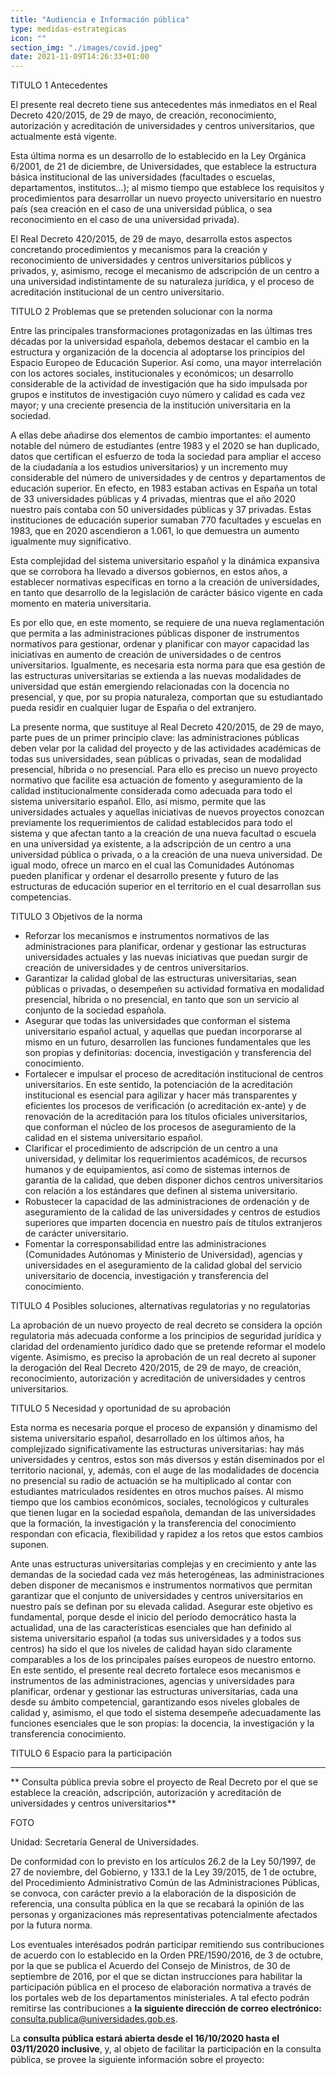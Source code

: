 ```yaml
---
title: "Audiencia e Información pública"
type: medidas-estrategicas
icon: ""
section_img: "./images/covid.jpeg"
date: 2021-11-09T14:26:33+01:00
---
```


TITULO 1 Antecedentes

El presente real decreto tiene sus antecedentes más inmediatos en el Real Decreto 420/2015, de 29 de mayo, de creación, reconocimiento, autorización y acreditación de universidades y centros universitarios, que actualmente está vigente.  

Esta última norma es un desarrollo de lo establecido en la Ley Orgánica 6/2001, de 21 de diciembre, de Universidades, que establece la estructura básica institucional de las universidades (facultades o escuelas, departamentos, institutos…); al mismo tiempo que establece los requisitos y procedimientos para desarrollar un nuevo proyecto universitario en nuestro país (sea creación en el caso de una universidad pública, o sea reconocimiento en el caso de una universidad privada).  

El Real Decreto 420/2015, de 29 de mayo, desarrolla estos aspectos concretando procedimientos y mecanismos para la creación y reconocimiento de universidades y centros universitarios públicos y privados, y, asimismo, recoge el mecanismo de adscripción de un centro a una universidad indistintamente de su naturaleza jurídica, y el proceso de acreditación institucional de un centro universitario.  

TITULO 2 Problemas que se pretenden solucionar con la norma

Entre las principales transformaciones protagonizadas en las últimas tres décadas por la universidad española, debemos destacar el cambio en la estructura y organización de la docencia al adoptarse los principios del Espacio Europeo de Educación Superior. Así como, una mayor interrelación con los actores sociales, institucionales y económicos; un desarrollo considerable de la actividad de investigación que ha sido impulsada por grupos e institutos de investigación cuyo número y calidad es cada vez mayor; y una creciente presencia de la institución universitaria en la sociedad.  

A ellas debe añadirse dos elementos de cambio importantes: el aumento notable del número de estudiantes (entre 1983 y el 2020 se han duplicado, datos que certifican el esfuerzo de toda la sociedad para ampliar el acceso de la ciudadanía a los estudios universitarios) y un incremento muy considerable del número de universidades y de centros y departamentos de educación superior. En efecto, en 1983 estaban activas en España un total de 33 universidades públicas y 4 privadas, mientras que el año 2020 nuestro país contaba con 50 universidades públicas y 37 privadas. Estas instituciones de educación superior sumaban 770 facultades y escuelas en 1983, que en 2020 ascendieron a 1.061, lo que demuestra un aumento igualmente muy significativo.  

Esta complejidad del sistema universitario español y la dinámica expansiva que se corrobora ha llevado a diversos gobiernos, en estos años, a establecer normativas específicas en torno a la creación de universidades, en tanto que desarrollo de la legislación de carácter básico vigente en cada momento en materia universitaria.  

Es por ello que, en este momento, se requiere de una nueva reglamentación que permita a las administraciones públicas disponer de instrumentos normativos para gestionar, ordenar y planificar con mayor capacidad las iniciativas en aumento de creación de universidades o de centros universitarios. Igualmente, es necesaria esta norma para que esa gestión de las estructuras universitarias se extienda a las nuevas modalidades de universidad que están emergiendo relacionadas con la docencia no presencial, y que, por su propia naturaleza, comportan que su estudiantado pueda residir en cualquier lugar de España o del extranjero.  

La presente norma, que sustituye al Real Decreto 420/2015, de 29 de mayo, parte pues de un primer principio clave: las administraciones públicas deben velar por la calidad del proyecto y de las actividades académicas de todas sus universidades, sean públicas o privadas, sean de modalidad presencial, híbrida o no presencial. Para ello es preciso un nuevo proyecto normativo que facilite esa actuación de fomento y aseguramiento de la calidad institucionalmente considerada como adecuada para todo el sistema universitario español. Ello, así mismo, permite que las universidades actuales y aquellas iniciativas de nuevos proyectos conozcan previamente los requerimientos de calidad establecidos para todo el sistema y que afectan tanto a la creación de una nueva facultad o escuela en una universidad ya existente, a la adscripción de un centro a una universidad pública o privada, o a la creación de una nueva universidad. De igual modo, ofrece un marco en el cual las Comunidades Autónomas pueden planificar y ordenar el desarrollo presente y futuro de las estructuras de educación superior en el territorio en el cual desarrollan sus competencias.  

TITULO 3 Objetivos de la norma

- Reforzar los mecanismos e instrumentos normativos de las administraciones para planificar, ordenar y gestionar las estructuras universidades actuales y las nuevas iniciativas que puedan surgir de creación de universidades y de centros universitarios.
- Garantizar la calidad global de las estructuras universitarias, sean públicas o privadas, o desempeñen su actividad formativa en modalidad presencial, híbrida o no presencial, en tanto que son un servicio al conjunto de la sociedad española.
- Asegurar que todas las universidades que conforman el sistema universitario español actual, y aquellas que puedan incorporarse al mismo en un futuro, desarrollen las funciones fundamentales que les son propias y definitorias: docencia, investigación y transferencia del conocimiento.
- Fortalecer e impulsar el proceso de acreditación institucional de centros universitarios. En este sentido, la potenciación de la acreditación institucional es esencial para agilizar y hacer más transparentes y eficientes los procesos de verificación (o acreditación ex-ante) y de renovación de la acreditación para los títulos oficiales universitarios, que conforman el núcleo de los procesos de aseguramiento de la calidad en el sistema universitario español.
- Clarificar el procedimiento de adscripción de un centro a una universidad, y delimitar los requerimientos académicos, de recursos humanos y de equipamientos, así como de sistemas internos de garantía de la calidad, que deben disponer dichos centros universitarios con relación a los estándares que definen al sistema universitario.
- Robustecer la capacidad de las administraciones de ordenación y de aseguramiento de la calidad de las universidades y centros de estudios superiores que imparten docencia en nuestro país de títulos extranjeros de carácter universitario.
- Fomentar la corresponsabilidad entre las administraciones (Comunidades Autónomas y Ministerio de Universidad), agencias y universidades en el aseguramiento de la calidad global del servicio universitario de docencia, investigación y transferencia del conocimiento.

TITULO 4 Posibles soluciones, alternativas regulatorias y no regulatorias

La aprobación de un nuevo proyecto de real decreto se considera la opción regulatoria más adecuada conforme a los principios de seguridad jurídica y claridad del ordenamiento jurídico dado que se pretende reformar el modelo vigente. Asimismo, es preciso la aprobación de un real decreto al suponer la derogación del Real Decreto 420/2015, de 29 de mayo, de creación, reconocimiento, autorización y acreditación de universidades y centros universitarios.

TITULO 5 Necesidad y oportunidad de su aprobación

Esta norma es necesaria porque el proceso de expansión y dinamismo del sistema universitario español, desarrollado en los últimos años, ha complejizado significativamente las estructuras universitarias: hay más universidades y centros, estos son más diversos y están diseminados por el territorio nacional, y, además, con el auge de las modalidades de docencia no presencial su radio de actuación se ha multiplicado al contar con estudiantes matriculados residentes en otros muchos países. Al mismo tiempo que los cambios económicos, sociales, tecnológicos y culturales que tienen lugar en la sociedad española, demandan de las universidades que la formación, la investigación y la transferencia del conocimiento respondan con eficacia, flexibilidad y rapidez a los retos que estos cambios suponen.  

Ante unas estructuras universitarias complejas y en crecimiento y ante las demandas de la sociedad cada vez más heterogéneas, las administraciones deben disponer de mecanismos e instrumentos normativos que permitan garantizar que el conjunto de universidades y centros universitarios en nuestro país se definan por su elevada calidad. Asegurar este objetivo es fundamental, porque desde el inicio del período democrático hasta la actualidad, una de las características esenciales que han definido al sistema universitario español (a todas sus universidades y a todos sus centros) ha sido el que los niveles de calidad hayan sido claramente comparables a los de los principales países europeos de nuestro entorno. En este sentido, el presente real decreto fortalece esos mecanismos e instrumentos de las administraciones, agencias y universidades para planificar, ordenar y gestionar las estructuras universitarias, cada una desde su ámbito competencial, garantizando esos niveles globales de calidad y, asimismo, el que todo el sistema desempeñe adecuadamente las funciones esenciales que le son propias: la docencia, la investigación y la transferencia conocimiento.  

TITULO 6 Espacio para la participación 

---
** Consulta pública previa sobre el proyecto de Real Decreto por el que se establece la creación, adscripción, autorización y acreditación de universidades y centros universitarios**

FOTO

Unidad: Secretaría General de Universidades.

De conformidad con lo previsto en los artículos 26.2 de la Ley 50/1997, de 27 de noviembre, del Gobierno, y 133.1 de la Ley 39/2015, de 1 de octubre, del Procedimiento Administrativo Común de las Administraciones Públicas, se convoca, con carácter previo a la elaboración de la disposición de referencia, una consulta pública en la que se recabará la opinión de las personas y organizaciones más representativas potencialmente afectados por la futura norma.  

Los eventuales interésados podrán participar remitiendo sus contribuciones de acuerdo con lo establecido en la Orden PRE/1590/2016, de 3 de octubre, por la que se publica el Acuerdo del Consejo de Ministros, de 30 de septiembre de 2016, por el que se dictan instrucciones para habilitar la participación pública en el proceso de elaboración normativa a través de los portales web de los departamentos ministeriales. A tal efecto podrán remitirse las contribuciones a **la siguiente dirección de correo electrónico:** <a href="mailto:consulta.publica@universidades.gob.es">consulta.publica@universidades.gob.es</a>.

La **consulta pública estará abierta desde el 16/10/2020 hasta el 03/11/2020 inclusive**, y, al objeto de facilitar la participación en la consulta pública, se provee la siguiente información sobre el proyecto:  

